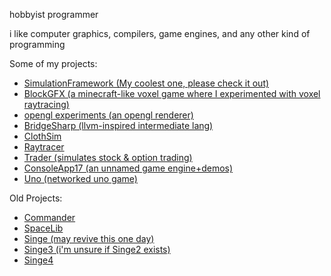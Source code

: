 hobbyist programmer

i like computer graphics, compilers, game engines, and any other kind of programming

Some of my projects:
- [SimulationFramework (My coolest one, please check it out)](https://github.com/Redninja106/simulationframework)
- [BlockGFX (a minecraft-like voxel game where I experimented with voxel raytracing)](https://github.com/Redninja106/BlockGFX)
- [opengl experiments (an opengl renderer)](https://github.com/Redninja106/openglexperiments) 
- [BridgeSharp (llvm-inspired intermediate lang)](https://github.com/Redninja106/BridgeSharp)
- [ClothSim](https://github.com/Redninja106/ClothSim)
- [Raytracer](https://github.com/Redninja106/Raytracer)
- [Trader (simulates stock & option trading)](https://github.com/Redninja106/trader)
- [ConsoleApp17 (an unnamed game engine+demos)](https://github.com/Redninja106/ConsoleApp17)
- [Uno (networked uno game)](https://github.com/michaelcanudas/Uno)

Old Projects:
- [Commander](https://github.com/Redninja106/Commander)
- [SpaceLib](https://github.com/Redninja106/SpaceLib)
- [Singe (may revive this one day)](https://github.com/Redninja106/SingeEngine)
- [Singe3 (i'm unsure if Singe2 exists)](https://github.com/Redninja106/Singe3)
- [Singe4](https://github.com/Redninja106/Singe4)
